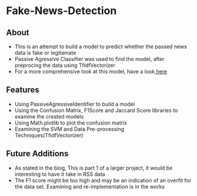 # Fake-News-Detection
<h2>About</h2>
<ul>
<li>This is an attempt to build a model to predict whether the passed news data is fake or legitamate </li>
<li>Passive Agressive Classifier was used to find the model, after preprocing the data using TfidfVectorizer</li>
<li>For a more comprehensive look at this model, have a look<a href = "https://doingdddm.blogspot.com/2020/06/fake-new-detection-model.html"> here </a></li>
</ul>
<h2>Features</h2>
<ul>
<li>Using PassiveAgressiveIdentifier to build a model
	<li>Using the Confusion Matrix, F1Score and Jaccard Score libraries to examine the created models</li>
	<li>Using Math.plotlib to plot the confusion matrix</li>
	<li>Examining the SVM and Data Pre-processing Techniques(TfidfVectorizer)</li>
</ul>
<h2>Future Additions</h2>
<ul>
<li>As stated in the blog, This is part 1 of a larger project, it would be interesting to have it take in RSS data</li>
	<li>The F1 score might be too high and may be an indication of an overfit for the data set. Examining and re-implementation is in the works</li>
</ul>
